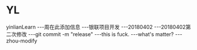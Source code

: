 # YL
yinlianLearn
---周在此添加信息
---银联项目开发
---20180402
---20180402第二次修改
---git commit -m "release"
---this is fuck.
---what's matter?
---zhou-modify
